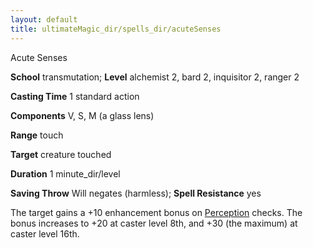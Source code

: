 ```yaml
---
layout: default
title: ultimateMagic_dir/spells_dir/acuteSenses
---
```

Acute Senses

**School** transmutation; **Level** alchemist 2, bard 2, inquisitor 2, ranger 2

**Casting Time** 1 standard action

**Components** V, S, M (a glass lens)

**Range** touch

**Target** creature touched

**Duration** 1 minute_dir/level

**Saving Throw** Will negates (harmless); **Spell Resistance** yes

The target gains a +10 enhancement bonus on [Perception](../skills_dir/perception#_perception) checks. The bonus increases to +20 at caster level 8th, and +30 (the maximum) at caster level 16th.

